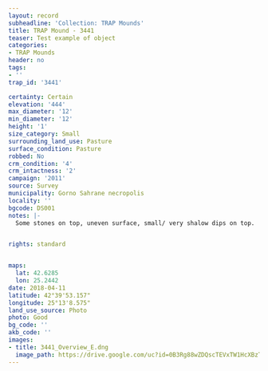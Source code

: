 ```yaml
---
layout: record
subheadline: 'Collection: TRAP Mounds'
title: TRAP Mound - 3441
teaser: Test example of object
categories:
- TRAP Mounds
header: no
tags:
- ''
trap_id: '3441'

certainty: Certain
elevation: '444'
max_diameter: '12'
min_diameter: '12'
height: '1'
size_category: Small
surrounding_land_use: Pasture
surface_condition: Pasture
robbed: No
crm_condition: '4'
crm_intactness: '2'
campaign: '2011'
source: Survey
municipality: Gorno Sahrane necropolis
locality: ''
bgcode: DS001
notes: |-
  Some stones on top, uneven surface, small/ very shalow dips on top.


rights: standard


maps:
  lat: 42.6285
  lon: 25.2442
date: 2018-04-11
latitude: 42°39'53.157"
longitude: 25°13'8.575"
land_use_source: Photo
photo: Good
bg_code: ''
akb_code: ''
images:
- title: 3441_Overview_E.dng
  image_path: https://drive.google.com/uc?id=0B3Rg88wZDQscTEVxTW1HcXBzTmc
---
```

